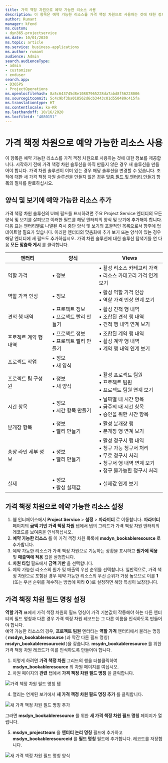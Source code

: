 ```yaml
---
title: 가격 책정 차원으로 예약 가능한 리소스 사용
description: 이 항목은 예약 가능한 리소스를 가격 책정 차원으로 사용하는 것에 대한 정보를 제공합니다.
author: Rumant
manager: kfend
ms.custom:
- dyn365-projectservice
ms.date: 10/01/2020
ms.topic: article
ms.service: business-applications
ms.author: rumant
audience: Admin
search.audienceType:
- admin
- customizer
- enduser
search.app:
- D365PS
- ProjectOperations
ms.openlocfilehash: 8a5c643745d8e10887965228da7abd8f56228006
ms.sourcegitcommit: 5c4c9bf3ba018562d6cb3443c01d550489c415fa
ms.translationtype: HT
ms.contentlocale: ko-KR
ms.lasthandoff: 10/16/2020
ms.locfileid: "4080151"
---
```

# <a name="use-bookable-resource-as-a-pricing-dimension"></a>가격 책정 차원으로 예약 가능한 리소스 사용
이 항목은 예약 가능한 리소스를 가격 책정 차원으로 사용하는 것에 대한 정보를 제공합니다. 시작하기 전에 가격 책정 차원 솔루션을 아직 만들지 않은 경우 새 솔루션을 만들어야 합니다. 가격 차원 솔루션이 이미 있는 경우 해당 솔루션을 변경할 수 있습니다. 조직에 대한 새 가격 책정 차원 솔루션을 만들지 않은 경우 [맞춤 필드 및 엔터티 만들기](create-custom-fields-entities.md) 항목의 절차를 완료하십시오.

## <a name="add-bookable-resource-to-forms-and-views"></a>양식 및 보기에 예약 가능한 리소스 추가
가격 책정 차원 솔루션의 UI에 필드를 표시하려면 주요 Project Service 엔터티의 모든 양식 및 보기를 살펴보고 이러한 필드를 해당 엔터티의 양식 및 보기에 추가해야 합니다.
다음 표는 엔터티별로 나열된 즉시 중단 양식 및 보기의 포괄적인 목록으로서 향후에 업데이트할 필요가 있습니다. 이러한 엔터티의 맞춤화에 추가 보기 또는 양식이 있는 경우 해당 엔터티에 새 필드도 추가하십시오.
가격 차원 솔루션에 대한 솔루션 탐색기를 연 다음 **모든 맞춤화 게시** 를 클릭합니다.


|   엔터티        | 양식   |Views        |
| ------------------------------|---------------------------------|----------------------------------|
|  역할 가격|• 정보 |• 활성 리소스 카테고리 가격<br> • 리소스 카테고리 가격 연계 보기|
|  역할 가격 인상|• 정보|• 활성 역할 가격 인상<br>• 역할 가격 인상 연계 보기|
|  견적 행 내역|• 프로젝트 정보<br>• 프로젝트 빨리 만들기|• 활성 견적 행 내역<br>• 조합된 견적 행 내역<br>• 견적 행 내역 연계 보기|
|  프로젝트 계약 행 내역|• 프로젝트 정보<br>• 프로젝트 빨리 만들기|• 조합된 계약 행 내역<br>• 활성 계약 행 내역<br>• 계약 행 내역 연계 보기|
|  프로젝트 작업|• 정보<br>• 새 양식||
|  프로젝트 팀 구성원|• 정보<br>• 새 양식|• 활성 프로젝트 팀원<br>• 프로젝트 팀원<br>• 프로젝트 팀원 연계 보기|
|  시간 항목|• 정보<br>• 시간 항목 만들기|• 날짜별 내 시간 항목<br>• 금주의 내 시간 항목<br>• 승인을 위한 시간 항목|
|  분개장 항목|• 정보<br>• 빨리 만들기|• 활성 분개장 행<br>• 분개장 행 연계 보기|
|  송장 라인 세부 정보|• 정보<br>• 빨리 만들기|• 활성 청구서 행 내역<br>• 청구 가능 청구서 처리<br>• 무료 청구서 처리<br>• 청구서 행 내역 연계 보기<br>• 청구 불가능한 청구서 처리|
|  실제|• 정보<br>• 활성 실제값|• 실제값 연계 보기|

## <a name="set-up-bookable-resource-as-a-pricing-dimension"></a>가격 책정 차원으로 예약 가능한 리소스 설정

1. 웹 인터페이스에서 **Project Service** > **설정** > **파라미터** 로 이동합니다. **파라미터** 페이지의 **금액 기반 가격 책정 차원** 탭에서 탭의 그리드가 가격 책정 차원 엔터티의 레코드를 보여줌을 인식하십시오. 
2. **예약 가능한 리소스** 를 이 가격 책정 차원 목록에 **msdyn_bookableresource** 로 추가합니다. 
3. 예약 가능한 리소스가 가격 책정 차원으로 기능하는 상황을 표시하고 **원가에 적용** 및 **매출액에 적용** 값을 설정합니다.
4. **차원 타입** 필드에서 **금액 기반** 을 선택합니다. 
5. 예약 가능한 리소스의 원가 및 매출액 우선 순위를 선택합니다. 일반적으로, 가격 책정 차원으로 포함된 경우 예약 가능한 리소스의 우선 순위가 가장 높으므로 이를 **1** (또는 우선 순위를 계수하는 방법에 따라 **0** )로 설정하면 해당 특성이 보장됩니다.

## <a name="set-up-pricing-dimension-field-names"></a>가격 책정 차원 필드 명칭 설정

**역할 가격** 표에서 가격 책정 차원의 필드 명칭이 가격 기본값이 작동해야 하는 다른 엔터티의 필드 명칭과 다른 경우 가격 책정 차원 레코드는 그 다른 이름을 인식하도록 만들어야 합니다.    
예약 가능한 리소스의 경우, **프로젝트 팀원** 엔터티는 **역할 가격** 엔터티에서 불리는 명칭 ( **msdyn_bookableresource** )과 약간 다른 필드 명칭( **msdyn_bookableresourceid** )을 갖습니다. **msydn_bookableresource** 를 위한 가격 책정 차원 레코드가 이를 인식하도록 만들어야 합니다. 
1. 이렇게 하려면 **가격 책정 차원** 그리드의 행을 더블클릭하여 **msdyn_bookableresource** 의 차원 페이지를 여십시오.
2. 차원 페이지의 **관련** 탭에서 **가격 책정 차원 필드 명칭** 을 클릭합니다.

 ![가격 책정 차원 필드 명칭 탭](media/PD-fieldname.png)

4. 열리는 연계된 보기에서 **새 가격 책정 차원 필드 명칭 추가** 를 클릭합니다.

 ![새 가격 책정 차원 필드 명칭 추가](media/Add-NewPD-fieldname.png)


그러면 **msdyn_bookableresource** 를 위한 **새 가격 책정 차원 필드 명칭** 페이지가 열립니다. 

5. **msdyn_projectteam** 을 **엔터티 논리 명칭** 필드에 추가하고 **msdyn_bookableresourceid** 를 **필드 명칭** 필드에 추가합니다. 레코드를 저장합니다.

 ![새 가격 책정 차원 필드 명칭 양식](media/PD-fieldname-Added.png)
